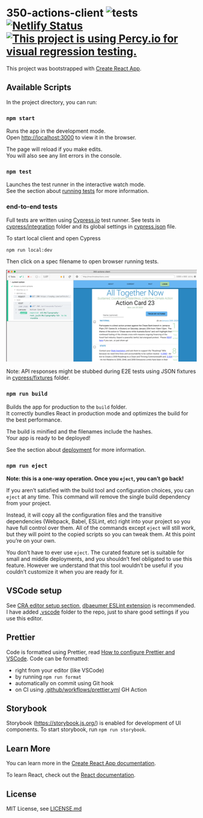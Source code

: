 # 350-actions-client ![tests](https://github.com/350-mass-cambridge-somerville/350-actions-client/workflows/tests/badge.svg?branch=master) [![Netlify Status](https://api.netlify.com/api/v1/badges/93303526-bb7a-4a8f-a79b-f5d68a1843e9/deploy-status)](https://app.netlify.com/sites/maclimateactions/deploys) [![This project is using Percy.io for visual regression testing.](https://percy.io/static/images/percy-badge.svg)](https://percy.io/Ten-Minute-Heroes/350-actions-client)

This project was bootstrapped with [Create React App](https://github.com/facebook/create-react-app).

## Available Scripts

In the project directory, you can run:

### `npm start`

Runs the app in the development mode.<br />
Open [http://localhost:3000](http://localhost:3000) to view it in the browser.

The page will reload if you make edits.<br />
You will also see any lint errors in the console.

### `npm test`

Launches the test runner in the interactive watch mode.<br />
See the section about [running tests](https://facebook.github.io/create-react-app/docs/running-tests) for more information.

### end-to-end tests

Full tests are written using [Cypress.io](https://github.com/cypress-io/cypress) test runner. See tests in [cypress/integration](cypress/integration) folder and its global settings in [cypress.json](cypress.json) file.

To start local client and open Cypress

```shell
npm run local:dev
```

Then click on a spec filename to open browser running tests.

![Current card test](images/current-card-test.png)

Note: API responses might be stubbed during E2E tests using JSON fixtures in [cypress/fixtures](cypress/fixtures) folder.

### `npm run build`

Builds the app for production to the `build` folder.<br />
It correctly bundles React in production mode and optimizes the build for the best performance.

The build is minified and the filenames include the hashes.<br />
Your app is ready to be deployed!

See the section about [deployment](https://facebook.github.io/create-react-app/docs/deployment) for more information.

### `npm run eject`

**Note: this is a one-way operation. Once you `eject`, you can’t go back!**

If you aren’t satisfied with the build tool and configuration choices, you can `eject` at any time. This command will remove the single build dependency from your project.

Instead, it will copy all the configuration files and the transitive dependencies (Webpack, Babel, ESLint, etc) right into your project so you have full control over them. All of the commands except `eject` will still work, but they will point to the copied scripts so you can tweak them. At this point you’re on your own.

You don’t have to ever use `eject`. The curated feature set is suitable for small and middle deployments, and you shouldn’t feel obligated to use this feature. However we understand that this tool wouldn’t be useful if you couldn’t customize it when you are ready for it.

## VSCode setup

See [CRA editor setup section](https://create-react-app.dev/docs/setting-up-your-editor), [dbaeumer ESLint extension](https://marketplace.visualstudio.com/items?itemName=dbaeumer.vscode-eslint#overview) is recommended. I have added [.vscode](.vscode) folder to the repo, just to share good settings if you use this editor.

## Prettier

Code is formatted using Prettier, read [How to configure Prettier and VSCode](https://glebbahmutov.com/blog/configure-prettier-in-vscode/). Code can be formatted:

- right from your editor (like VSCode)
- by running `npm run format`
- automatically on commit using Git hook
- on CI using [.github/workflows/prettier.yml](.github/workflows/prettier.yml) GH Action

## Storybook

Storybook (https://storybook.js.org/) is enabled for development of UI components. To start storybook, run `npm run storybook`.

## Learn More

You can learn more in the [Create React App documentation](https://facebook.github.io/create-react-app/docs/getting-started).

To learn React, check out the [React documentation](https://reactjs.org/).

## License

MIT License, see [LICENSE.md](./LICENSE.md)
